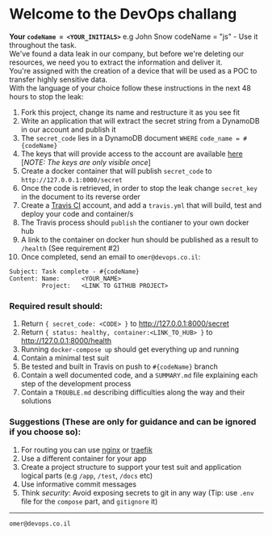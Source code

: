 # Welcome to the DevOps challang

**Your `codeName = <YOUR_INITIALS>`** e.g John Snow codeName = "js" - Use it throughout the task.  
We've found a data leak in our company, but before we're deleting our resources, we need you to extract the information and deliver it.  
You're assigned with the creation of a device that will be used as a POC to transfer highly sensitive data.  
With the language of your choice follow these instructions in the next 48 hours to stop the leak:  

1. Fork this project, change its name and restructure it as you see fit
2. Write an application that will extract the secret string from a DynamoDB in our account and publish it
3. The `secret_code` lies in a DynamoDB document `WHERE` `code_name = #{codeName}` 
4. The keys that will provide access to the account are available [here](https://pass.spot.im) [*NOTE: The keys are only visible once*]
5. Create a docker container that will publish `secret_code` to `http://127.0.0.1:8000/secret`
6. Once the code is retrieved, in order to stop the leak change `secret_key` in the document to its reverse order
7. Create a [Travis CI](https://travis-ci.org/) account, and add a `travis.yml` that will build, test and deploy your code and container/s
8. The Travis process should `publish` the contianer to your own docker hub
9. A link to the container on docker hun should be published as a result to `/health` (See requirement #2)
10. Once completed, send an email to `omer@devops.co.il`:
```
Subject: Task complete - #{codeName}
Content: Name:      <YOUR_NAME>
         Project:   <LINK TO GITHUB PROJECT>
```


### Required result should:

1. Return `{ secret_code: <CODE> }` to http://127.0.0.1:8000/secret
2. Return `{ status: healthy, container:<LINK_TO_HUB> }` to http://127.0.0.1:8000/health
3. Running `docker-compose up` should get everything up and running
4. Contain a minimal test suit
5. Be tested and built in Travis on push to `#{codeName}` branch
6. Contain a well documented code, and a `SUMMARY.md` file explaining each step of the development process
7. Contain a `TROUBLE.md` describing difficulties along the way and their solutions


### Suggestions (These are only for guidance and can be ignored if you choose so):

1. For routing you can use [nginx](https://www.nginx.com/resources/wiki/) or [traefik](https://github.com/containous/traefik)
2. Use a different container for your app
3. Create a project structure to support your test suit and application logical parts (e.g `/app`, `/test`, `/docs` etc)
4. Use informative commit messages
5. Think *security*: Avoid exposing secrets to git in any way (Tip: use `.env` file for the `compose` part, and `gitignore` it)

---

```
omer@devops.co.il
```
